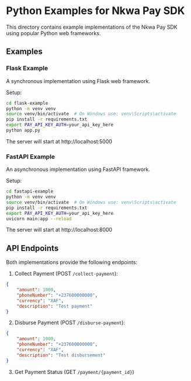 # Python Examples for Nkwa Pay SDK

This directory contains example implementations of the Nkwa Pay SDK using popular Python web frameworks.

## Examples

### Flask Example
A synchronous implementation using Flask web framework.

Setup:
```bash
cd flask-example
python -m venv venv
source venv/bin/activate  # On Windows use: venv\Scripts\activate
pip install -r requirements.txt
export PAY_API_KEY_AUTH=your_api_key_here
python app.py
```

The server will start at http://localhost:5000

### FastAPI Example
An asynchronous implementation using FastAPI framework.

Setup:
```bash
cd fastapi-example
python -m venv venv
source venv/bin/activate  # On Windows use: venv\Scripts\activate
pip install -r requirements.txt
export PAY_API_KEY_AUTH=your_api_key_here
uvicorn main:app --reload
```

The server will start at http://localhost:8000

## API Endpoints

Both implementations provide the following endpoints:

1. Collect Payment (POST `/collect-payment`):
```json
{
    "amount": 1000,
    "phoneNumber": "+237600000000",
    "currency": "XAF",
    "description": "Test payment"
}
```

2. Disburse Payment (POST `/disburse-payment`):
```json
{
    "amount": 1000,
    "phoneNumber": "+237600000000",
    "currency": "XAF",
    "description": "Test disbursement"
}
```

3. Get Payment Status (GET `/payment/{payment_id}`)